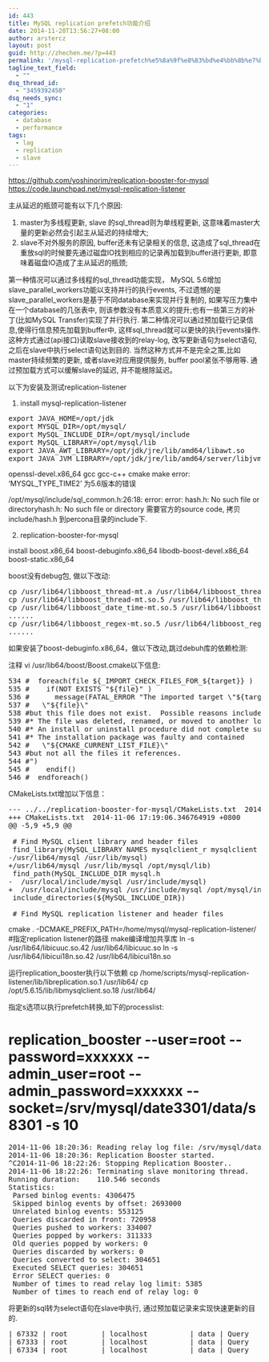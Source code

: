 ```yaml
---
id: 443
title: MySQL replication prefetch功能介绍
date: 2014-11-28T13:56:27+08:00
author: arstercz
layout: post
guid: http://zhechen.me/?p=443
permalink: '/mysql-replication-prefetch%e5%8a%9f%e8%83%bd%e4%bb%8b%e7%bb%8d/'
tagline_text_field:
  - ""
dsq_thread_id:
  - "3459392450"
dsq_needs_sync:
  - "1"
categories:
  - database
  - performance
tags:
  - lag
  - replication
  - slave
---
```

<a href="https://github.com/yoshinorim/replication-booster-for-mysql">https://github.com/yoshinorim/replication-booster-for-mysql</a>
<a href="https://code.launchpad.net/mysql-replication-listener">https://code.launchpad.net/mysql-replication-listener</a>

主从延迟的瓶颈可能有以下几个原因:
1. master为多线程更新, slave 的sql_thread则为单线程更新, 这意味着master大量的更新必然会引起主从延迟的持续增大;
2. slave不对外服务的原因, buffer还未有记录相关的信息, 这造成了sql_thread在重放sql的时候要先通过磁盘IO找到相应的记录再加载到buffer进行更新, 即意味着磁盘IO造成了主从延迟的瓶颈;
<!--more-->



第一种情况可以通过多线程的sql_thread功能实现， MySQL 5.6增加slave_parallel_workers功能以支持并行的执行events, 不过遗憾的是slave_parallel_workers是基于不同database来实现并行复制的, 如果写压力集中在一个database的几张表中, 则该参数没有本质意义的提升;也有一些第三方的补丁(比如MySQL Transfer)实现了并行执行.
第二种情况可以通过预加载行记录信息,使得行信息预先加载到buffer中, 这样sql_thread就可以更快的执行events操作. 这种方式通过(api接口)读取slave接收到的relay-log, 改写更新语句为select语句,之后在slave中执行select语句达到目的. 当然这种方式并不是完全之策,比如master持续频繁的更新, 或者slave对应用提供服务, buffer pool紧张不够用等. 通过预加载方式可以缓解slave的延迟, 并不能根除延迟。

以下为安装及测试replication-listener
1. install mysql-replication-listener

<pre>
export JAVA_HOME=/opt/jdk
export MYSQL_DIR=/opt/mysql/
export MySQL_INCLUDE_DIR=/opt/mysql/include
export MySQL_LIBRARY=/opt/mysql/lib
export JAVA_AWT_LIBRARY=/opt/jdk/jre/lib/amd64/libawt.so
export JAVA_JVM_LIBRARY=/opt/jdk/jre/lib/amd64/server/libjvm.so
</pre>

openssl-devel.x86_64  gcc   gcc-c++   cmake make
error: ‘MYSQL_TYPE_TIME2’ 为5.6版本的错误

/opt/mysql/include/sql_common.h:26:18:  error: error: hash.h: No such file or directoryhash.h: No such file or directory
需要官方的source code,  拷贝include/hash.h 到percona目录的include下.

2. replication-booster-for-mysql

install boost.x86_64 boost-debuginfo.x86_64 libodb-boost-devel.x86_64 boost-static.x86_64

boost没有debug包, 做以下改动:
<pre>
cp /usr/lib64/libboost_thread-mt.a /usr/lib64/libboost_thread-mt-d.a
cp /usr/lib64/libboost_thread-mt.so.5 /usr/lib64/libboost_thread-mt-d.so.5
cp /usr/lib64/libboost_date_time-mt.so.5 /usr/lib64/libboost_date_time-mt-d.so.5
......
cp /usr/lib64/libboost_regex-mt.so.5 /usr/lib64/libboost_regex-mt-d.so.5
......
</pre>
如果安装了boost-debuginfo.x86_64，做以下改动,跳过debuh库的依赖检测:

注释 vi /usr/lib64/boost/Boost.cmake以下信息:
<pre>
534 #  foreach(file ${_IMPORT_CHECK_FILES_FOR_${target}} )
535 #    if(NOT EXISTS "${file}" )
536 #      message(FATAL_ERROR "The imported target \"${target}\" references the file
537 #   \"${file}\"
538 #but this file does not exist.  Possible reasons include:
539 #* The file was deleted, renamed, or moved to another location.
540 #* An install or uninstall procedure did not complete successfully.
541 #* The installation package was faulty and contained
542 #   \"${CMAKE_CURRENT_LIST_FILE}\"
543 #but not all the files it references.
544 #")
545 #    endif()
546 #  endforeach()
</pre>

CMakeLists.txt增加以下信息：
<pre>
--- ../../replication-booster-for-mysql/CMakeLists.txt	2014-11-06 16:32:01.466160057 +0800
+++ CMakeLists.txt	2014-11-06 17:19:06.346764919 +0800
@@ -5,9 +5,9 @@
 
 # Find MySQL client library and header files
 find_library(MySQL_LIBRARY NAMES mysqlclient_r mysqlclient PATHS
-/usr/lib64/mysql /usr/lib/mysql)
+/usr/lib64/mysql /usr/lib/mysql /opt/mysql/lib)
 find_path(MySQL_INCLUDE_DIR mysql.h
-  /usr/local/include/mysql /usr/include/mysql)
+  /usr/local/include/mysql /usr/include/mysql /opt/mysql/include)
 include_directories(${MySQL_INCLUDE_DIR})
 
 # Find MySQL replication listener and header files
</pre>
cmake . -DCMAKE_PREFIX_PATH=/home/mysql/mysql-replication-listener/   #指定replication listener的路径
make编译增加共享库
ln -s /usr/lib64/libicuuc.so.42 /usr/lib64/libicuuc.so
ln -s /usr/lib64/libicui18n.so.42 /usr/lib64/libicui18n.so

运行replication_booster执行以下依赖
cp /home/scripts/mysql-replication-listener/lib/libreplication.so.1 /usr/lib64/
cp /opt/5.6.15/lib/libmysqlclient.so.18 /usr/lib64/


指定s选项以执行prefetch转换,如下的processlist:
# replication_booster --user=root --password=xxxxxx --admin_user=root --admin_password=xxxxxx --socket=/srv/mysql/date3301/data/s8301 -s 10

<pre>
2014-11-06 18:20:36: Reading relay log file: /srv/mysql/data3301/data/relay-bin.000877 from relay log pos: 173556941
2014-11-06 18:20:36: Replication Booster started.
^C2014-11-06 18:22:26: Stopping Replication Booster..
2014-11-06 18:22:26: Terminating slave monitoring thread.
Running duration:    110.546 seconds
Statistics:
 Parsed binlog events: 4306475
 Skipped binlog events by offset: 2693000
 Unrelated binlog events: 553125
 Queries discarded in front: 720958
 Queries pushed to workers: 334007
 Queries popped by workers: 311333
 Old queries popped by workers: 0
 Queries discarded by workers: 0
 Queries converted to select: 304651
 Executed SELECT queries: 304651
 Error SELECT queries: 0
 Number of times to read relay log limit: 5385
 Number of times to reach end of relay log: 0
</pre>

将更新的sql转为select语句在slave中执行, 通过预加载记录来实现快速更新的目的. 
<pre>
| 67332 | root        | localhost          | data | Query   |     0 | preparing                        | select isnull(coalesce( old_vendorid='7218B947-F03D-4897-92B4-C0A0A57A7B8A', mac='1b0f3abf7bb874a828b1854291f268fb48f31eb5', update_time = now())) from login  user_id = 11111                       |         0 |             0 |         1 |
| 67333 | root        | localhost          | data | Query   |     0 | init                             | select isnull(coalesce( old_vendorid='71B3F8D0-BEB2-4C52-940D-954379996CA6', mac='7b97cc6b16c31565b0377ba2d1c58ececf7cc8f1', update_time = now())) from login  where  user_id = 11111111        |         0 |             0 |         1 |
| 67334 | root        | localhost          | data | Query   |     0 | statistics                       | select isnull(coalesce( charge_status = 1, charge_time = now())) from order_char where  id = 1111111
</pre>